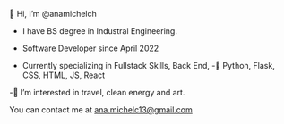 👋 Hi, I’m @anamichelch


- I have BS degree in Industral Engineering.
- Software Developer since April 2022


- Currently specializing in Fullstack Skills, Back End, 
-🌱  Python, Flask, CSS, HTML, JS, React


-👀 I’m interested in travel, clean energy and art.

You can contact me at ana.michelc13@gmail.com
